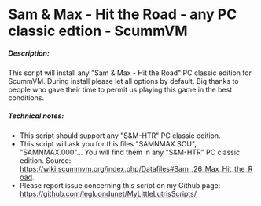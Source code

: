 # Sam & Max - Hit the Road - any PC classic edtion - ScummVM
##### Description:
This script will install any "Sam & Max - Hit the Road" PC classic edition for ScummVM.
During install please let all options by default.
Big thanks to people who gave their time to permit us playing this game in the best conditions.
##### Technical notes:
- This script should support any "S&M-HTR" PC classic edition.
- This script will ask you for this files "SAMNMAX.SOU", "SAMNMAX.000"... You will find them in any "S&M-HTR" PC classic edition. Source: https://wiki.scummvm.org/index.php/Datafiles#Sam_.26_Max_Hit_the_Road.
- Please report issue concerning this script on my Github page:
https://github.com/legluondunet/MyLittleLutrisScripts/
